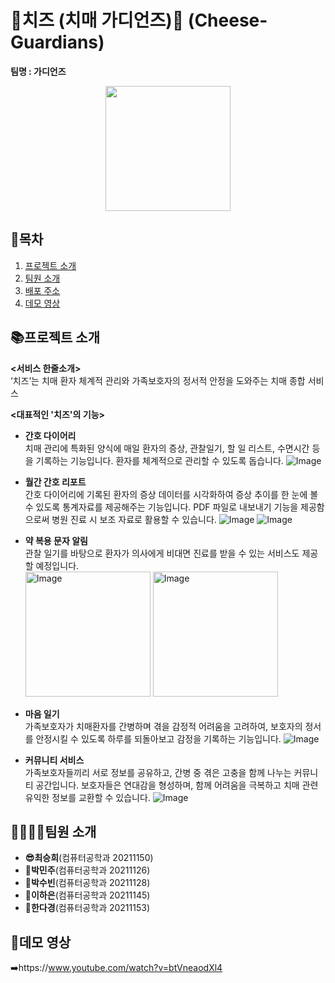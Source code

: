 # 🧀치즈 (치매 가디언즈)🧀 (Cheese-Guardians)
<b> 팀명 : 가디언즈</b>
<p align="center">
  <img src="https://user-images.githubusercontent.com/80445246/245830427-cdd7d976-233b-4f13-bf4c-a9599c9999d8.png" style="width:200px; height:200px">
 </p>

## 📖목차
1. [프로젝트 소개](#프로젝트-소개)
2. [팀원 소개](#팀원-소개)
3. [배포 주소](#배포-주소)
4. [데모 영상](#데모-영상)



## 📚프로젝트 소개
<b><서비스 한줄소개></b> <br>
 ‘치즈’는 치매 환자 체계적 관리와 가족보호자의 정서적 안정을 도와주는 치매 종합 서비스

<b><대표적인 '치즈'의 기능></b> <br>
- <b>간호 다이어리</b> <br> 
  치매 관리에 특화된 양식에 매일 환자의 증상, 관찰일기, 할 일 리스트, 수면시간 등을 기록하는 기능입니다. 환자를 체계적으로 관리할 수 있도록 돕습니다.
  ![Image](https://github.com/user-attachments/assets/7bf050a8-f9de-45aa-9fcd-2f5f29208e1d)

- <b>월간 간호 리포트</b> <br>
  간호 다이어리에 기록된 환자의 증상 데이터를 시각화하여 증상 추이를 한 눈에  볼 수 있도록  통계자료를 제공해주는 기능입니다. PDF 파일로 내보내기 기능을 제공함으로써 병원 진료 시 보조 자료로 활용할 수 있습니다.
  ![Image](https://github.com/user-attachments/assets/6db34f4a-e6a3-4846-b88e-9b9e70fe0b02)
  ![Image](https://github.com/user-attachments/assets/4e8ceac7-2046-444c-86a1-547bc53de4d4)

- <b>약 복용 문자 알림</b> <br>
  관찰 일기를 바탕으로 환자가 의사에게 비대면 진료를 받을 수 있는 서비스도 제공할 예정입니다. <br>
  <img width="200" alt="Image" src="https://github.com/user-attachments/assets/d3414de2-6a7a-4671-ab81-627b4a42490e" />
  <img width="200" alt="Image" src="https://github.com/user-attachments/assets/cecb7dc3-4005-4995-879b-94871b95097c" />

- <b>마음 일기</b> <br>
  가족보호자가 치매환자를 간병하며 겪을 감정적 어려움을 고려하여, 보호자의 정서를 안정시킬 수 있도록 하루를 되돌아보고 감정을 기록하는 기능입니다.
  ![Image](https://github.com/user-attachments/assets/faa2a46e-7162-4dac-b426-154cc48c64da)

- <b>커뮤니티 서비스</b> <br>
  가족보호자들끼리 서로 정보를 공유하고, 간병 중 겪은 고충을 함께 나누는 커뮤니티 공간입니다. 보호자들은 연대감을 형성하며, 함께 어려움을 극복하고 치매 관련 유익한 정보를 교환할 수 있습니다.
  ![Image](https://github.com/user-attachments/assets/fe11fff6-dc5a-4b31-8000-6e0e47861a95)

## 👨‍👩‍👧‍👦팀원 소개
- <b>😎최승희</b>(컴퓨터공학과 20211150) <br>
- <b>🫡박민주</b>(컴퓨터공학과 20211126) <br>
- <b>🫡박수빈</b>(컴퓨터공학과 20211128)  <br>
- <b>🫡이하은</b>(컴퓨터공학과 20211145) <br>
- <b>🫡한다경</b>(컴퓨터공학과 20211153)  <br>
  
## 🔗데모 영상
➡️https://www.youtube.com/watch?v=btVneaodXl4


  
